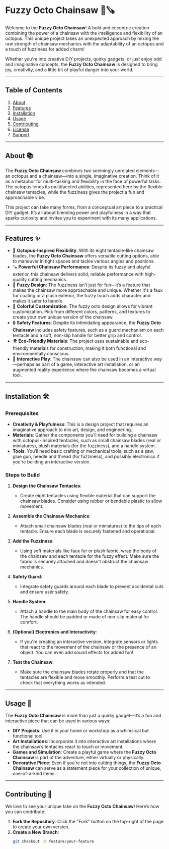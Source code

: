 # Fuzzy Octo Chainsaw 🐙🪚

Welcome to the **Fuzzy Octo Chainsaw**! A bold and eccentric creation combining the power of a chainsaw with the intelligence and flexibility of an octopus. This unique project takes an unexpected approach by mixing the raw strength of chainsaw mechanics with the adaptability of an octopus and a touch of fuzziness for added charm!

Whether you're into creative DIY projects, quirky gadgets, or just enjoy odd and imaginative concepts, the **Fuzzy Octo Chainsaw** is designed to bring joy, creativity, and a little bit of playful danger into your world.

---

## Table of Contents

1. [About](#about)
2. [Features](#features)
3. [Installation](#installation)
4. [Usage](#usage)
5. [Contributing](#contributing)
6. [License](#license)
7. [Support](#support)

---

## About 📚

The **Fuzzy Octo Chainsaw** combines two seemingly unrelated elements—an octopus and a chainsaw—into a single, imaginative creation. Think of it as a metaphor for multi-tasking and flexibility in the face of powerful tasks. The octopus lends its multifaceted abilities, represented here by the flexible chainsaw tentacles, while the fuzziness gives the project a fun and approachable vibe.

This project can take many forms, from a conceptual art piece to a practical DIY gadget. It’s all about blending power and playfulness in a way that sparks curiosity and invites you to experiment with its many applications.

---

## Features ✨

- 🐙 **Octopus-Inspired Flexibility**: With its eight tentacle-like chainsaw blades, the **Fuzzy Octo Chainsaw** offers versatile cutting options, able to maneuver in tight spaces and tackle various angles and positions.
- 🪚 **Powerful Chainsaw Performance**: Despite its fuzzy and playful exterior, this chainsaw delivers solid, reliable performance with high-quality cutting mechanics.
- 🎨 **Fuzzy Design**: The fuzziness isn’t just for fun—it’s a feature that makes the chainsaw more approachable and unique. Whether it's a faux fur coating or a plush exterior, the fuzzy touch adds character and makes it safer to handle.
- 🌈 **Colorful Customization**: The fuzzy octo design allows for vibrant customization. Pick from different colors, patterns, and textures to create your own unique version of the chainsaw.
- 🔒 **Safety Features**: Despite its intimidating appearance, the **Fuzzy Octo Chainsaw** includes safety features, such as a guard mechanism on each tentacle and a soft, non-slip handle for better grip and control.
- 🌍 **Eco-Friendly Materials**: The project uses sustainable and eco-friendly materials for construction, making it both functional and environmentally conscious.
- 🧠 **Interactive Play**: The chainsaw can also be used in an interactive way—perhaps as part of a game, interactive art installation, or an augmented reality experience where the chainsaw becomes a virtual tool.

---

## Installation 🛠️

### Prerequisites

- **Creativity & Playfulness**: This is a design project that requires an imaginative approach to mix art, design, and engineering.
- **Materials**: Gather the components you’ll need for building a chainsaw with octopus-inspired tentacles, such as small chainsaw blades (real or miniatures), plush materials (for the fuzziness), and a handle system.
- **Tools**: You’ll need basic crafting or mechanical tools, such as a saw, glue gun, needle and thread (for fuzziness), and possibly electronics if you're building an interactive version.

### Steps to Build

1. **Design the Chainsaw Tentacles**:
   - Create eight tentacles using flexible material that can support the chainsaw blades. Consider using rubber or bendable plastic to allow movement.
   
2. **Assemble the Chainsaw Mechanics**:
   - Attach small chainsaw blades (real or miniatures) to the tips of each tentacle. Ensure each blade is securely fastened and operational.

3. **Add the Fuzziness**:
   - Using soft materials like faux fur or plush fabric, wrap the body of the chainsaw and each tentacle for the fuzzy effect. Make sure the fabric is securely attached and doesn’t obstruct the chainsaw mechanics.

4. **Safety Guard**:
   - Integrate safety guards around each blade to prevent accidental cuts and ensure user safety.

5. **Handle System**:
   - Attach a handle to the main body of the chainsaw for easy control. The handle should be padded or made of non-slip material for comfort.

6. **(Optional) Electronics and Interactivity**:
   - If you're creating an interactive version, integrate sensors or lights that react to the movement of the chainsaw or the presence of an object. You can even add sound effects for added fun!

7. **Test the Chainsaw**:
   - Make sure the chainsaw blades rotate properly and that the tentacles are flexible and move smoothly. Perform a test cut to check that everything works as intended.

---

## Usage 🎉

The **Fuzzy Octo Chainsaw** is more than just a quirky gadget—it’s a fun and interactive piece that can be used in various ways:

- **DIY Projects**: Use it in your home or workshop as a whimsical but functional tool.
- **Art Installations**: Incorporate it into interactive art installations where the chainsaw’s tentacles react to touch or movement.
- **Games and Simulation**: Create a playful game where the **Fuzzy Octo Chainsaw** is part of the adventure, either virtually or physically.
- **Decorative Piece**: Even if you’re not into cutting things, the **Fuzzy Octo Chainsaw** can serve as a statement piece for your collection of unique, one-of-a-kind items.

---

## Contributing 🤝

We love to see your unique take on the **Fuzzy Octo Chainsaw**! Here’s how you can contribute:

1. **Fork the Repository**: Click the "Fork" button on the top-right of the page to create your own version.
2. **Create a New Branch**:
   ```bash
   git checkout -b feature/your-feature
